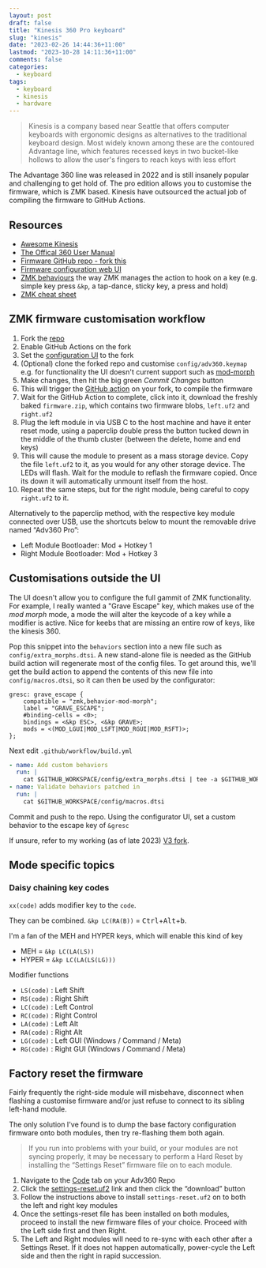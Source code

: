 ```yaml
---
layout: post
draft: false
title: "Kinesis 360 Pro keyboard"
slug: "kinesis"
date: "2023-02-26 14:44:36+11:00"
lastmod: "2023-10-28 14:11:36+11:00"
comments: false
categories:
  - keyboard
tags:
  - keyboard
  - kinesis
  - hardware
---
```


> Kinesis is a company based near Seattle that offers computer keyboards with ergonomic designs as alternatives to the traditional keyboard design. Most widely known among these are the contoured Advantage line, which features recessed keys in two bucket-like hollows to allow the user's fingers to reach keys with less effort

The Advantage 360 line was released in 2022 and is still insanely popular and challenging to get hold of. The pro edition allows you to customise the firmware, which is ZMK based. Kinesis have outsourced the actual job of compiling the firmware to GitHub Actions.

## Resources

- [Awesome Kinesis](https://github.com/bbbbbrie/awesome-kinesis)
- [The Offical 360 User Manual](https://kinesis-ergo.com/wp-content/uploads/Advantage360-ZMK-KB360-PRO-Users-Manual-v12-1-22.pdf)
- [Firmware GitHub repo - fork this](https://github.com/KinesisCorporation/Adv360-Pro-ZMK)
- [Firmware configuration web UI](https://kinesiscorporation.github.io/Adv360-Pro-GUI/)
- [ZMK behaviours](https://zmk.dev/docs/behaviors/key-press) the way ZMK manages the action to hook on a key (e.g. simple key press `&kp`, a tap-dance, sticky key, a press and hold)
- [ZMK cheat sheet](https://peccu.github.io/zmk-cheat-sheet/)

## ZMK firmware customisation workflow

1. Fork the [repo](https://github.com/KinesisCorporation/Adv360-Pro-ZMK)
2. Enable GitHub Actions on the fork
3. Set the [configuration UI](https://kinesiscorporation.github.io/Adv360-Pro-GUI/) to the fork
4. (Optional) clone the forked repo and customise `config/adv360.keymap` e.g. for functionality the UI doesn't current support such as [mod-morph](https://zmk.dev/docs/behaviors/mod-morph)
5. Make changes, then hit the big green _Commit Changes_ button
6. This will trigger the [GitHub action](https://github.com/bm4cs/Adv360-Pro-ZMK/actions) on your fork, to compile the firmware
7. Wait for the GitHub Action to complete, click into it, download the freshly baked `firmware.zip`, which contains two firmware blobs, `left.uf2` and `right.uf2`
8. Plug the left module in via USB C to the host machine and have it enter reset mode, using a paperclip double press the button tucked down in the middle of the thumb cluster (between the delete, home and end keys)
9. This will cause the module to present as a mass storage device. Copy the file `left.uf2` to it, as you would for any other storage device. The LEDs will flash. Wait for the module to reflash the firmware copied. Once its down it will automatically unmount itself from the host.
10. Repeat the same steps, but for the right module, being careful to copy `right.uf2` to it.

Alternatively to the paperclip method, with the respective key module connected over USB, use the shortcuts below to mount the removable drive named “Adv360 Pro”:

- Left Module Bootloader: Mod + Hotkey 1
- Right Module Bootloader: Mod + Hotkey 3

## Customisations outside the UI

The UI doesn't allow you to configure the full gammit of ZMK functionality. For example, I really wanted a "Grave Escape" key, which makes use of the _mod morph_ mode, a mode the will alter the keycode of a key while a modifier is active. Nice for keebs that are missing an entire row of keys, like the kinesis 360.

Pop this snippet into the `behaviors` section into a new file such as `config/extra_morphs.dtsi`. A new stand-alone file is needed as the GitHub build action will regenerate most of the config files. To get around this, we'll get the build action to append the contents of this new file into `config/macros.dtsi`, so it can then be used by the configurator:

```
gresc: grave_escape {
    compatible = "zmk,behavior-mod-morph";
    label = "GRAVE_ESCAPE";
    #binding-cells = <0>;
    bindings = <&kp ESC>, <&kp GRAVE>;
    mods = <(MOD_LGUI|MOD_LSFT|MOD_RGUI|MOD_RSFT)>;
};
```

Next edit `.github/workflow/build.yml`

```yaml
- name: Add custom behaviors
  run: |
    cat $GITHUB_WORKSPACE/config/extra_morphs.dtsi | tee -a $GITHUB_WORKSPACE/config/macros.dtsi
- name: Validate behaviors patched in
  run: |
    cat $GITHUB_WORKSPACE/config/macros.dtsi
```

Commit and push to the repo. Using the configurator UI, set a custom behavior to the escape key of `&gresc`

If unsure, refer to my working (as of late 2023) [V3 fork](https://github.com/bm4cs/Adv360-Pro-ZMK/tree/V3.0).

## Mode specific topics

### Daisy chaining key codes

`xx(code)` adds modifier key to the `code`.

They can be combined. `&kp LC(RA(B))` = <kbd>Ctrl</kbd>+<kbd>Alt</kbd>+<kbd>b</kbd>.

I'm a fan of the MEH and HYPER keys, which will enable this kind of key

- MEH = `&kp LC(LA(LS))`
- HYPER = `&kp LC(LA(LS(LG)))`

Modifier functions

- `LS(code)` : Left Shift
- `RS(code)` : Right Shift
- `LC(code)` : Left Control
- `RC(code)` : Right Control
- `LA(code)` : Left Alt
- `RA(code)` : Right Alt
- `LG(code)` : Left GUI (Windows / Command / Meta)
- `RG(code)` : Right GUI (Windows / Command / Meta)

## Factory reset the firmware

Fairly frequently the right-side module will misbehave, disconnect when flashing a customise firmware and/or just refuse to connect to its sibling left-hand module.

The only solution I've found is to dump the base factory configuration firmware onto both modules, then try re-flashing them both again.

> If you run into problems with your build, or your modules are not syncing properly, it may be necessary to perform a Hard Reset by installing the “Settings Reset” firmware file on to each module.

1. Navigate to the [Code](https://github.com/bm4cs/Adv360-Pro-ZMK) tab on your Adv360 Repo
2. Click the [settings-reset.uf2](https://github.com/bm4cs/Adv360-Pro-ZMK/blob/V2.0/settings-reset.uf2) link and then click the “download” button
3. Follow the instructions above to install `settings-reset.uf2` on to both the left and right key modules
4. Once the settings-reset file has been installed on both modules, proceed to install the new firmware files of your choice. Proceed with the Left side first and then Right.
5. The Left and Right modules will need to re-sync with each other after a Settings Reset. If it does not happen automatically, power-cycle the Left side and then the right in rapid succession.
